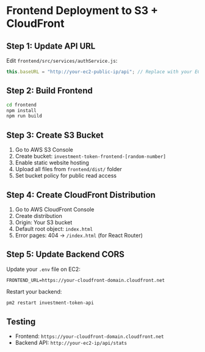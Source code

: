 # Frontend Deployment to S3 + CloudFront

## Step 1: Update API URL

Edit `frontend/src/services/authService.js`:

```javascript
this.baseURL = "http://your-ec2-public-ip/api"; // Replace with your EC2 IP
```

## Step 2: Build Frontend

```bash
cd frontend
npm install
npm run build
```

## Step 3: Create S3 Bucket

1. Go to AWS S3 Console
2. Create bucket: `investment-token-frontend-[random-number]`
3. Enable static website hosting
4. Upload all files from `frontend/dist/` folder
5. Set bucket policy for public read access

## Step 4: Create CloudFront Distribution

1. Go to AWS CloudFront Console
2. Create distribution
3. Origin: Your S3 bucket
4. Default root object: `index.html`
5. Error pages: 404 → `/index.html` (for React Router)

## Step 5: Update Backend CORS

Update your `.env` file on EC2:

```
FRONTEND_URL=https://your-cloudfront-domain.cloudfront.net
```

Restart your backend:

```bash
pm2 restart investment-token-api
```

## Testing

- Frontend: `https://your-cloudfront-domain.cloudfront.net`
- Backend API: `http://your-ec2-ip/api/stats`
